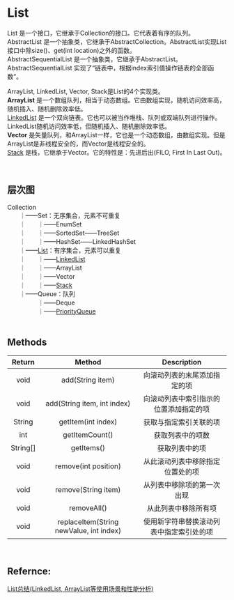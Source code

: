 # List

List 是一个接口，它继承于Collection的接口。它代表着有序的队列。<br>
AbstractList 是一个抽象类，它继承于AbstractCollection。AbstractList实现List接口中除size()、get(int location)之外的函数。<br>
AbstractSequentialList 是一个抽象类，它继承于AbstractList。AbstractSequentialList 实现了“链表中，根据index索引值操作链表的全部函数”。<br>

ArrayList, LinkedList, Vector, Stack是List的4个实现类。<br>
__ArrayList__ 是一个数组队列，相当于动态数组。它由数组实现，随机访问效率高，随机插入、随机删除效率低。<br>
[LinkedList](https://github.com/Zingg7/LeetCode/blob/Knowledge-Points/-%20LinkedList.md) 是一个双向链表。它也可以被当作堆栈、队列或双端队列进行操作。LinkedList随机访问效率低，但随机插入、随机删除效率低。<br>
__Vector__ 是矢量队列，和ArrayList一样，它也是一个动态数组，由数组实现。但是ArrayList是非线程安全的，而Vector是线程安全的。<br>
[Stack](https://github.com/Zingg7/LeetCode/blob/Knowledge-Points/-%20Stack.md) 是栈，它继承于Vector。它的特性是：先进后出(FILO, First In Last Out)。<br>

<br>

## 层次图

Collection<br>
　　｜——Set：无序集合，元素不可重复<br>
　　｜　　｜——EnumSet<br>
　　｜　　｜——SortedSet——TreeSet<br>
　　｜　　｜——HashSet——LinkedHashSet<br>
　　｜——[List](https://github.com/Zingg7/LeetCode/blob/Knowledge-Points/=%20List.md)：有序集合，元素可以重复<br>
　　｜　　｜——[LinkedList](https://github.com/Zingg7/LeetCode/blob/Knowledge-Points/-%20LinkedList.md)<br>
　　｜　　｜——ArrayList<br>
　　｜　　｜——Vector<br>
　　｜　　｜——[Stack](https://github.com/Zingg7/LeetCode/blob/Knowledge-Points/-%20Stack.md) <br>
　　｜——Queue：队列<br>
　　　　　｜——Deque<br>
　　　　　｜——[PriorityQueue](https://github.com/Zingg7/LeetCode/blob/Knowledge-Points/PriorityQueue.md)<br>
　

## Methods

| Return | Method | Description | 
| :-: | :-: | :-: | 
| void |	add(String item) |          向滚动列表的末尾添加指定的项|
| void| 	add(String item, int index)|          向滚动列表中索引指示的位置添加指定的项|
| String	|getItem(int index) |          获取与指定索引关联的项|
| int|	getItemCount() |          获取列表中的项数|
| String[]	|getItems() |          获取列表中的项|
| void	|remove(int position) |          从此滚动列表中移除指定位置处的项|
| void	|remove(String item) |          从列表中移除项的第一次出现|
| void	|removeAll() |          从此列表中移除所有项
| void	|replaceItem(String newValue, int index) |          使用新字符串替换滚动列表中指定索引处的项|

<br>


## Refernce:

[List总结(LinkedList, ArrayList等使用场景和性能分析)](http://www.cnblogs.com/skywang12345/p/3308900.html)
